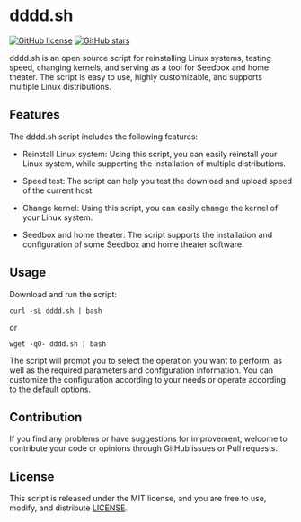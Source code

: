 # dddd.sh

[![GitHub license](https://img.shields.io/badge/license-MIT-blue.svg)](https://github.com/QuintinShaw/dddd.sh/blob/main/LICENSE)
[![GitHub stars](https://img.shields.io/github/stars/your/ddd.sh.svg)](https://github.com/QuintinShaw/dddd.sh/stargazers)

dddd.sh is an open source script for reinstalling Linux systems, testing speed, changing kernels, and serving as a tool for Seedbox and home theater. The script is easy to use, highly customizable, and supports multiple Linux distributions.

## Features

The dddd.sh script includes the following features:

- Reinstall Linux system: Using this script, you can easily reinstall your Linux system, while supporting the installation of multiple distributions.

- Speed test: The script can help you test the download and upload speed of the current host.

- Change kernel: Using this script, you can easily change the kernel of your Linux system.

- Seedbox and home theater: The script supports the installation and configuration of some Seedbox and home theater software.

## Usage

Download and run the script:

```
curl -sL dddd.sh | bash
```

or

```
wget -qO- dddd.sh | bash
```


The script will prompt you to select the operation you want to perform, as well as the required parameters and configuration information. You can customize the configuration according to your needs or operate according to the default options.

## Contribution

If you find any problems or have suggestions for improvement, welcome to contribute your code or opinions through GitHub issues or Pull requests.

## License

This script is released under the MIT license, and you are free to use, modify, and distribute [LICENSE](https://github.com/QuintinShaw/dddd.sh/blob/main/LICENSE).
